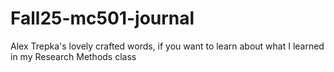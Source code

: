 # Fall25-mc501-journal
Alex Trepka's lovely crafted words, if you want to learn about what I learned in my Research Methods class
